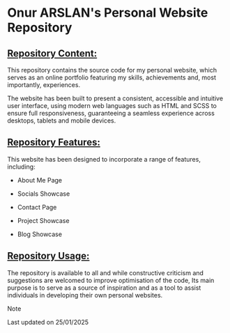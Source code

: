# Onur ARSLAN's Personal Website Repository

## 	<ins>Repository Content:</ins>

This repository contains the source code for my personal website, which serves as an online portfolio featuring my skills, achievements and, most importantly, experiences.

The website has been built to present a consistent, accessible and intuitive user interface, using modern web languages such as HTML and SCSS to ensure full responsiveness, guaranteeing a seamless experience across desktops, tablets and mobile devices.

## 	<ins>Repository Features:</ins>

This website has been designed to incorporate a range of features, including:

- About Me Page

- Socials Showcase

- Contact Page

- Project Showcase

- Blog Showcase

## 	<ins>Repository Usage:</ins>

The repository is available to all and while constructive criticism and suggestions are welcomed to improve optimisation of the code, Its main purpose is to serve as a source of inspiration and as a tool to assist individuals in developing their own personal websites.

> [!NOTE]
> Last updated on 25/01/2025
